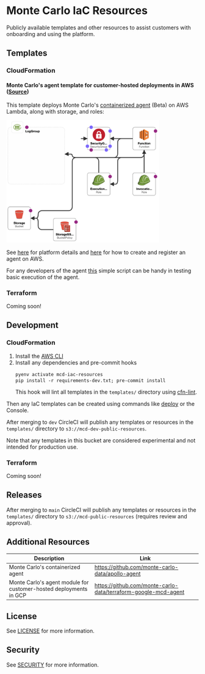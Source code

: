 # Monte Carlo IaC Resources

Publicly available templates and other resources to assist customers with onboarding and using the platform.

## Templates

### CloudFormation

#### Monte Carlo's agent template for customer-hosted deployments in AWS ([Source](templates/cloudformation/aws_apollo_agent.yaml))

This template deploys Monte Carlo's [containerized agent](https://hub.docker.com/r/montecarlodata/agent) (Beta) on AWS
Lambda, along with storage, and roles:

<img src="references/images/aws_apollo_agent_arch.png" width="400" alt="AWS Agent High Level Architecture">

See [here](https://docs.getmontecarlo.com/docs/platform-architecture) for platform details
and [here](https://docs.getmontecarlo.com/docs/create-and-register-an-aws-agent) for how to create and register an agent
on AWS.

For any developers of the agent [this](examples/agent/test_execution.sh) simple script can be handy in testing basic
execution of the agent.

### Terraform

Coming soon!

## Development

### CloudFormation

1. Install the [AWS CLI](https://docs.aws.amazon.com/cli/latest/userguide/getting-started-install.html)
2. Install any dependencies and pre-commit hooks
    ```
    pyenv activate mcd-iac-resources
    pip install -r requirements-dev.txt; pre-commit install
    ```
   This hook will lint all templates in the `templates/` directory
   using [cfn-lint](https://github.com/aws-cloudformation/cfn-lint).

Then any IaC templates can be created using commands
like [deploy](https://awscli.amazonaws.com/v2/documentation/api/latest/reference/cloudformation/deploy/index.html) or
the Console.

After merging to `dev` CircleCI will publish any templates or resources in the `templates/` directory
to `s3://mcd-dev-public-resources`.

Note that any templates in this bucket are considered experimental and not intended for production use.

### Terraform

Coming soon!

## Releases

After merging to `main` CircleCI will publish any templates or resources in the `templates/` directory
to `s3://mcd-public-resources` (requires review and approval).

## Additional Resources

| **Description**                                                   | **Link**                                                       |
|-------------------------------------------------------------------|----------------------------------------------------------------|
| Monte Carlo's containerized agent                                 | https://github.com/monte-carlo-data/apollo-agent               |
| Monte Carlo's agent module for customer-hosted deployments in GCP | https://github.com/monte-carlo-data/terraform-google-mcd-agent |

## License

See [LICENSE](LICENSE) for more information.

## Security

See [SECURITY](SECURITY.md) for more information.